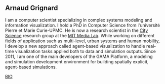## Arnaud Grignard

I am a computer scientist specializing in complex systems modeling and information visualization. I hold a PhD in Computer Science from l'université Pierre et Marie Curie-UPMC. He is now a research scientist in the [City Science](https://www.media.mit.edu/groups/city-science/overview/) research group at the [MIT Media Lab](https://www.media.mit.edu/). While working on different fields of application such as multi-level, urban systems and human mobility, I develop a new approach called agent-based visualization to handle real-time visualization tasks applied both to data and simulation outputs. Since 2011, I am one of the main developers of the GAMA Platform, a modeling and simulation development environment for building spatially explicit, agent-based simulations.

[BIO](https://www.media.mit.edu/people/agrignar/overview/)




